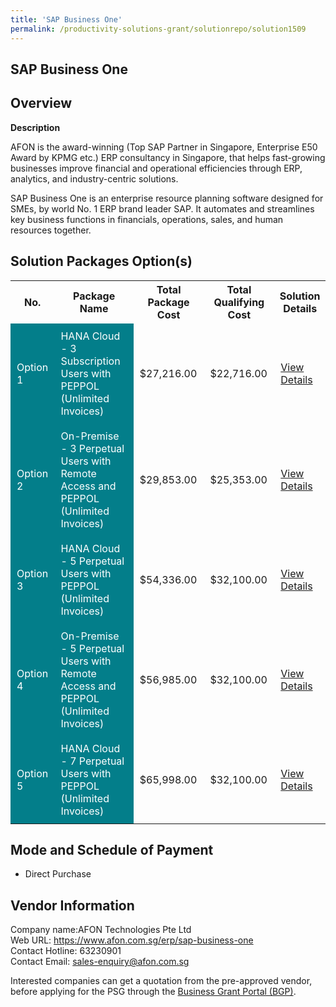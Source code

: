 ```yaml
---
title: 'SAP Business One'
permalink: /productivity-solutions-grant/solutionrepo/solution1509
---
```


## SAP Business One

## Overview

**Description**

AFON is the award-winning (Top SAP Partner in Singapore, Enterprise E50 Award by KPMG etc.) ERP consultancy in Singapore, that helps fast-growing businesses improve financial and operational efficiencies through ERP, analytics, and industry-centric solutions.

SAP Business One is an enterprise resource planning software designed for SMEs, by world No. 1 ERP brand leader SAP. It automates and streamlines key business functions in financials, operations, sales, and human resources together.

## Solution Packages Option(s)

<table>
<tr>
<th><b>No.</b></th>
<th><b>Package Name</b></th>
<th><b>Total Package Cost</b></th>
<th><b>Total Qualifying Cost</b></th>
<th><b>Solution Details</b></th>
</tr>
<tr>
<td style='padding: 10px; background-color: #037E8A; color: #FFFFFF;'>Option 1</td>
<td style='padding: 10px; background-color: #037E8A; color: #FFFFFF;'>HANA Cloud - 3 Subscription Users with PEPPOL (Unlimited Invoices)</td>
<td style='padding: 10px;'>$27,216.00</td>
<td style='padding: 10px;'>$22,716.00</td>
<td style='padding: 10px;'><a href='/images/psg/AFON_Technologies_SAP_Business_One_Desensitised_Annex3_Part1.pdf' target='_blank'>View Details</a></td>
</tr>
<tr>
<td style='padding: 10px; background-color: #037E8A; color: #FFFFFF;'>Option 2</td>
<td style='padding: 10px; background-color: #037E8A; color: #FFFFFF;'>On-Premise - 3 Perpetual Users with Remote Access and PEPPOL (Unlimited Invoices)</td>
<td style='padding: 10px;'>$29,853.00</td>
<td style='padding: 10px;'>$25,353.00</td>
<td style='padding: 10px;'><a href='/images/psg/AFON_Technologies_SAP_Business_One_Desensitised_Annex3_Part2.pdf' target='_blank'>View Details</a></td>
</tr>
<tr>
<td style='padding: 10px; background-color: #037E8A; color: #FFFFFF;'>Option 3</td>
<td style='padding: 10px; background-color: #037E8A; color: #FFFFFF;'>HANA Cloud - 5 Perpetual Users with PEPPOL (Unlimited Invoices)</td>
<td style='padding: 10px;'>$54,336.00</td>
<td style='padding: 10px;'>$32,100.00</td>
<td style='padding: 10px;'><a href='/images/psg/AFON_Technologies_SAP_Business_One_Desensitised_Annex3_Part3.pdf' target='_blank'>View Details</a></td>
</tr>
<tr>
<td style='padding: 10px; background-color: #037E8A; color: #FFFFFF;'>Option 4</td>
<td style='padding: 10px; background-color: #037E8A; color: #FFFFFF;'>On-Premise - 5 Perpetual Users with Remote Access and PEPPOL (Unlimited Invoices)</td>
<td style='padding: 10px;'>$56,985.00</td>
<td style='padding: 10px;'>$32,100.00</td>
<td style='padding: 10px;'><a href='/images/psg/AFON_Technologies_SAP_Business_One_Desensitised_Annex3_Part4.pdf' target='_blank'>View Details</a></td>
</tr>
<tr>
<td style='padding: 10px; background-color: #037E8A; color: #FFFFFF;'>Option 5</td>
<td style='padding: 10px; background-color: #037E8A; color: #FFFFFF;'>HANA Cloud - 7 Perpetual Users with PEPPOL (Unlimited Invoices)</td>
<td style='padding: 10px;'>$65,998.00</td>
<td style='padding: 10px;'>$32,100.00</td>
<td style='padding: 10px;'><a href='/images/psg/AFON_Technologies_SAP_Business_One_Desensitised_Annex3_Part5.pdf' target='_blank'>View Details</a></td>
</tr>
</table>

## Mode and Schedule of Payment

 - Direct Purchase

## Vendor Information

 Company name:AFON Technologies Pte Ltd<br>Web URL: https://www.afon.com.sg/erp/sap-business-one <br>Contact Hotline: 63230901 <br>Contact Email: sales-enquiry@afon.com.sg 

Interested companies can get a quotation from the pre-approved vendor, before applying for the PSG through the <a href='https://www.businessgrants.gov.sg/' target='_blank' rel='noopener'>Business Grant Portal (BGP)</a>.

<script src="/jquery/resize-tables.js"></script>
